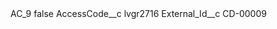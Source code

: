 <?xml version="1.0" encoding="UTF-8"?>
<CustomMetadata xmlns="http://soap.sforce.com/2006/04/metadata" xmlns:xsi="http://www.w3.org/2001/XMLSchema-instance" xmlns:xsd="http://www.w3.org/2001/XMLSchema">
    <label>AC_9</label>
    <protected>false</protected>
    <values>
        <field>AccessCode__c</field>
        <value xsi:type="xsd:string">lvgr2716</value>
    </values>
    <values>
        <field>External_Id__c</field>
        <value xsi:type="xsd:string">CD-00009</value>
    </values>
</CustomMetadata>
